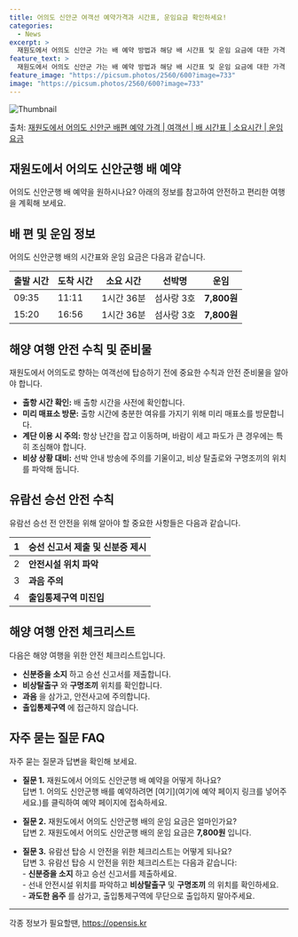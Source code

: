 ```yaml
---
title: 어의도 신안군 여객선 예약가격과 시간표, 운임요금 확인하세요!
categories:
  - News
excerpt: >
  재원도에서 어의도 신안군 가는 배 예약 방법과 해당 배 시간표 및 운임 요금에 대한 가격 정보를 안내 드리겠습니다. 안전하고 재밋는 어의도 신안군행 여행을 위해 아래 정보 참고하시기 바랍니다. 어의도 신안군행 배편 예약하기 👈 클릭재원도에서 어의도 신안군행 배 시간표출발 시간도착 시간소요 시간선박명요금09:3511:111시간 36분섬사랑 3호7,800원15:2016:561시간 36분섬사랑 3호7,800원어의도 신안군행 배편 예약하기 👈 클릭해양 여행 시 안전 수칙 및 준비물해양 여행을 즐기기 위해 재원도에서 어의도로 향하는 여객선에 탑승하는 과정에서 중요한 수칙과 안전 준비물에 대해 알아보겠습니다.이용수칙출항 시간 확인: 배 출항 시간을 사전에 확인합니다.미리 매표소 방문: 혼잡을 피하기 위해 출항 시간..
feature_text: >
  재원도에서 어의도 신안군 가는 배 예약 방법과 해당 배 시간표 및 운임 요금에 대한 가격 정보를 안내 드리겠습니다. 안전하고 재밋는 어의도 신안군행 여행을 위해 아래 정보 참고하시기 바랍니다. 어의도 신안군행 배편 예약하기 👈 클릭재원도에서 어의도 신안군행 배 시간표출발 시간도착 시간소요 시간선박명요금09:3511:111시간 36분섬사랑 3호7,800원15:2016:561시간 36분섬사랑 3호7,800원어의도 신안군행 배편 예약하기 👈 클릭해양 여행 시 안전 수칙 및 준비물해양 여행을 즐기기 위해 재원도에서 어의도로 향하는 여객선에 탑승하는 과정에서 중요한 수칙과 안전 준비물에 대해 알아보겠습니다.이용수칙출항 시간 확인: 배 출항 시간을 사전에 확인합니다.미리 매표소 방문: 혼잡을 피하기 위해 출항 시간..
feature_image: "https://picsum.photos/2560/600?image=733"
image: "https://picsum.photos/2560/600?image=733"
---
```


![Thumbnail](https://img1.daumcdn.net/thumb/R800x0/?scode=mtistory2&fname=https%3A%2F%2Fblog.kakaocdn.net%2Fdn%2FbAeeMf%2FbtsHBsuMYqF%2FMFlfHekheyetrcz94qmsMK%2Fimg.webp)

<p>출처: <a href="https://opensis.kr/entry/%EC%9E%AC%EC%9B%90%EB%8F%84%EC%97%90%EC%84%9C-%EC%96%B4%EC%9D%98%EB%8F%84-%EC%8B%A0%EC%95%88%EA%B5%B0-%EB%B0%B0%ED%8E%B8-%EC%98%88%EC%95%BD-%EA%B0%80%EA%B2%A9-%EC%97%AC%EA%B0%9D%EC%84%A0-%EB%B0%B0-%EC%8B%9C%EA%B0%84%ED%91%9C-%EC%86%8C%EC%9A%94%EC%8B%9C%EA%B0%84-%EC%9A%B4%EC%9E%84-%EC%9A%94%EA%B8%88" rel="dofollow">재원도에서 어의도 신안군 배편 예약 가격 | 여객선 | 배 시간표 | 소요시간 | 운임 요금</a> </p>

## 재원도에서 어의도 신안군행 배 예약

어의도 신안군행 배 예약을 원하시나요? 아래의 정보를 참고하여 안전하고 편리한 여행을 계획해 보세요.

## 배 편 및 운임 정보

어의도 신안군행 배의 시간표와 운임 요금은 다음과 같습니다.

출발 시간 | 도착 시간 | 소요 시간 | 선박명 | 운임  
---|---|---|---|---  
09:35 | 11:11 | 1시간 36분 | 섬사랑 3호 | **7,800원**  
15:20 | 16:56 | 1시간 36분 | 섬사랑 3호 | **7,800원**  
  
## 해양 여행 안전 수칙 및 준비물

재원도에서 어의도로 향하는 여객선에 탑승하기 전에 중요한 수칙과 안전 준비물을 알아야 합니다.

  * **출항 시간 확인:** 배 출항 시간을 사전에 확인합니다.
  * **미리 매표소 방문:** 출항 시간에 충분한 여유를 가지기 위해 미리 매표소를 방문합니다.
  * **계단 이용 시 주의:** 항상 난간을 잡고 이동하며, 바람이 세고 파도가 큰 경우에는 특히 조심해야 합니다.
  * **비상 상황 대비:** 선박 안내 방송에 주의를 기울이고, 비상 탈출로와 구명조끼의 위치를 파악해 둡니다.

## 유람선 승선 안전 수칙

유람선 승선 전 안전을 위해 알아야 할 중요한 사항들은 다음과 같습니다.

1 | **승선 신고서 제출 및 신분증 제시**  
---|---  
2 | **안전시설 위치 파악**  
3 | **과음 주의**  
4 | **출입통제구역 미진입**  
  
## 해양 여행 안전 체크리스트

다음은 해양 여행을 위한 안전 체크리스트입니다.

  * **신분증을 소지** 하고 승선 신고서를 제출합니다.
  * **비상탈출구** 와 **구명조끼** 위치를 확인합니다.
  * **과음** 을 삼가고, 안전사고에 주의합니다.
  * **출입통제구역** 에 접근하지 않습니다.

## 자주 묻는 질문 FAQ

자주 묻는 질문과 답변을 확인해 보세요.

  * **질문 1.** 재원도에서 어의도 신안군행 배 예약을 어떻게 하나요?  
답변 1. 어의도 신안군행 배를 예약하려면 [여기](여기에 예약 페이지 링크를 넣어주세요.)를 클릭하여 예약 페이지에 접속하세요.

  * **질문 2.** 재원도에서 어의도 신안군행 배의 운임 요금은 얼마인가요?  
답변 2. 재원도에서 어의도 신안군행 배의 운임 요금은 **7,800원** 입니다.

  * **질문 3.** 유람선 탑승 시 안전을 위한 체크리스트는 어떻게 되나요?  
답변 3. 유람선 탑승 시 안전을 위한 체크리스트는 다음과 같습니다:  
\- **신분증을 소지** 하고 승선 신고서를 제출하세요.  
\- 선내 안전시설 위치를 파악하고 **비상탈출구** 및 **구명조끼** 의 위치를 확인하세요.  
\- **과도한 음주** 를 삼가고, 출입통제구역에 무단으로 출입하지 말아주세요.

* * *

 

각종 정보가 필요할땐, <a href="https://opensis.kr" rel="dofollow">https://opensis.kr</a>


